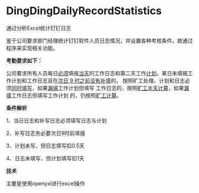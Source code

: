 # DingDingDailyRecordStatistics
通过分析Excel统计钉钉日志

鉴于公司要求部门经理统计钉钉软件人员日志情况，并设置各种考核条件。故通过程序来实现相关功能。

<B>考勤要求如下：</B>

公司要求所有人员每日<u>必须</u>填报<u>当天</u>的工作日志和第二天工作<u>计划</u>。某日未填报工作计划和工作日志且在<u>次日 9 时之前没有补填</u>的， 按照旷工处理。计划和日志必须<u>同时填写</u>，如果<u>漏填</u>工作计划但填写 工作日志的，按照<u>旷工半天计算</u>，如果<u>漏填</u>工作日志但填写工作计划 的，仍按照<u>旷工计算</u>。 

<B>条件解析</B>

1、当日日志和补写日志必须填写日志与计划

2、补写日志务必要次日9时前填报

3、计划未写，但日志填写扣0.5天

4、日志未填写，但计划填写扣1天

<B>技术</B>

主要是使用openyxl进行excel操作

